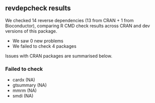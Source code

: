 ## revdepcheck results

We checked 14 reverse dependencies (13 from CRAN + 1 from Bioconductor), comparing R CMD check results across CRAN and dev versions of this package.

 * We saw 0 new problems
 * We failed to check 4 packages

Issues with CRAN packages are summarised below.

### Failed to check

* cardx     (NA)
* gtsummary (NA)
* mmrm      (NA)
* smdi      (NA)
